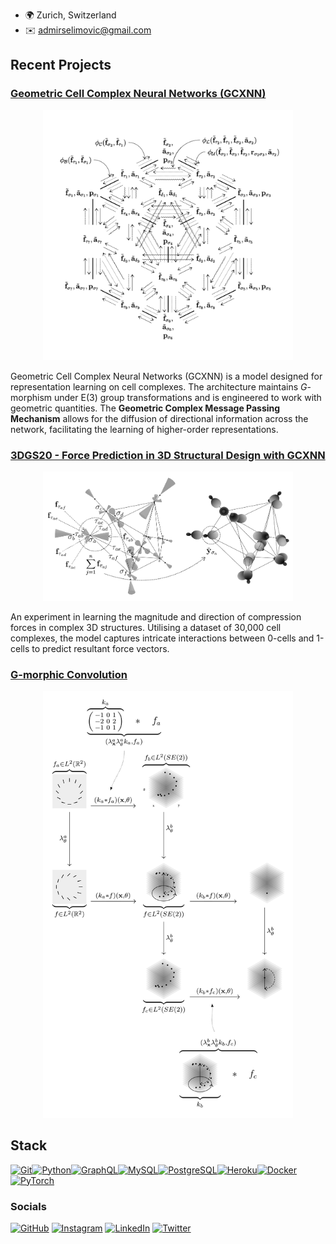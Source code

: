 [](https://user-images.githubusercontent.com/18350557/176309783-0785949b-9127-417c-8b55-ab5a4333674e.gif) 

* 🌍 Zurich, Switzerland
* ✉️ [admirselimovic@gmail.com](mailto:admirselimovic@gmail.com)


## Recent Projects

### [Geometric Cell Complex Neural Networks (GCXNN)](https://github.com/admir-selimovic/gcxnn)

<div align="center"> 
  <img src="./gcxnn.png" width="400">
</div>

Geometric Cell Complex Neural Networks (GCXNN) is a model designed for representation learning on cell complexes. The architecture maintains $G$-morphism under $\mathrm{E}(3)$ group transformations and is engineered to work with geometric quantities. The **Geometric Complex Message Passing Mechanism** allows for the diffusion of directional information across the network, facilitating the learning of higher-order representations.


### [3DGS20 - Force Prediction in 3D Structural Design with GCXNN](https://github.com/admir-selimovic/3dgs20-force-prediction)

<div align="center"> 
  <img src="https://github.com/admir-selimovic/3dgs20-force-prediction/blob/main/img/3d_graphic_statics_data_example_prepro-annot-v3.png" width="400">
</div>

An experiment in learning the magnitude and direction of compression forces in complex 3D structures. Utilising a dataset of 30,000 cell complexes, the model captures intricate interactions between 0-cells and 1-cells to predict resultant force vectors. 


### [G-morphic Convolution](https://github.com/admir-selimovic/g-morphic-conv)

<div align="center"> 
  <img src="https://github.com/admir-selimovic/g-morphic-conv/blob/main/img/g-morph-conv-diag.png" width="400">
</div>



## Stack

<p align="left">
<a href="https://git-scm.com/" target="_blank" rel="noreferrer"><img src="https://raw.githubusercontent.com/danielcranney/readme-generator/main/public/icons/skills/git-colored.svg" width="36" height="36" alt="Git" /></a><a href="https://www.python.org/" target="_blank" rel="noreferrer"><img src="https://raw.githubusercontent.com/danielcranney/readme-generator/main/public/icons/skills/python-colored.svg" width="36" height="36" alt="Python" /></a><a href="https://graphql.org/" target="_blank" rel="noreferrer"><img src="https://raw.githubusercontent.com/danielcranney/readme-generator/main/public/icons/skills/graphql-colored.svg" width="36" height="36" alt="GraphQL" /></a><a href="https://www.mysql.com/" target="_blank" rel="noreferrer"><img src="https://raw.githubusercontent.com/danielcranney/readme-generator/main/public/icons/skills/mysql-colored.svg" width="36" height="36" alt="MySQL" /></a><a href="https://www.postgresql.org/" target="_blank" rel="noreferrer"><img src="https://raw.githubusercontent.com/danielcranney/readme-generator/main/public/icons/skills/postgresql-colored.svg" width="36" height="36" alt="PostgreSQL" /></a><a href="https://www.heroku.com/" target="_blank" rel="noreferrer"><img src="https://raw.githubusercontent.com/danielcranney/readme-generator/main/public/icons/skills/heroku-colored.svg" width="36" height="36" alt="Heroku" /></a><a href="https://www.docker.com/" target="_blank" rel="noreferrer"><img src="https://raw.githubusercontent.com/danielcranney/readme-generator/main/public/icons/skills/docker-colored.svg" width="36" height="36" alt="Docker" /></a><a href="https://pytorch.org/" target="_blank" rel="noreferrer"><img src="https://raw.githubusercontent.com/danielcranney/readme-generator/main/public/icons/skills/pytorch-colored.svg" width="36" height="36" alt="PyTorch" /></a>
</p>


### Socials

<a href="https://www.github.com/admir-selimovic" target="_blank"><img src="https://raw.githubusercontent.com/danielcranney/readme-generator/main/public/icons/socials/github.svg" alt="GitHub" width="32" height="32"/></a>
<a href="http://www.instagram.com/admir.slmvc" target="_blank"><img src="https://raw.githubusercontent.com/danielcranney/readme-generator/main/public/icons/socials/instagram.svg" alt="Instagram" width="32" height="32"/></a>
<a href="https://www.linkedin.com/in/admir-selimovic" target="_blank"><img src="https://raw.githubusercontent.com/danielcranney/readme-generator/main/public/icons/socials/linkedin.svg" alt="LinkedIn" width="32" height="32"/></a>
<a href="https://www.x.com/admir_slmvc" target="_blank"><img src="https://raw.githubusercontent.com/danielcranney/readme-generator/main/public/icons/socials/twitter.svg" alt="Twitter" width="32" height="32"/></a>
